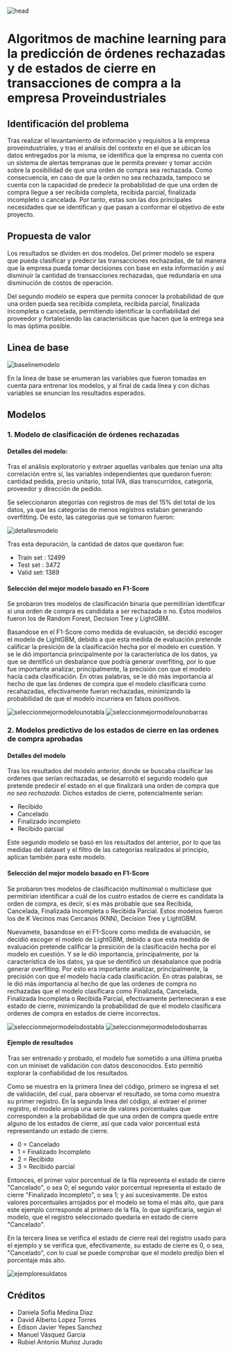 ![head](https://github.com/manuelvasquezg/project_proveindustriales/blob/main/Imagenes/banner-intermedio-cientifico-datos.jpg "head")

# Algoritmos de machine learning para la predicción de órdenes rechazadas y de estados de cierre en transacciones de compra a la empresa Proveindustriales

## Identificación del problema

Tras realizar el levantamiento de información y requisitos a la empresa proveindustriales, y tras el análisis del contexto en el que se ubican los datos entregados por la misma, se identifica que la empresa no cuenta con un sistema de alertas tempranas que le permita preveer y tomar acción sobre la posibilidad de que una orden de compra sea rechazada. Como consecuencia, en caso de que la orden no sea rechazada, tampoco se cuenta con la capacidad de predecir la probabilidad de que una orden de compra llegue a ser recibida completa, recibida parcial, finalizada incompleto o cancelada. Por tanto, estas son las dos principales necesidades que se identifican y que pasan a conformar el objetivo de este proyecto.

## Propuesta de valor

Los resultados se dividen en dos modelos. Del primer modelo se espera que pueda clasificar y predecir las transacciones rechazadas, de tal manera que la empresa pueda tomar decisiones con base en esta información y así disminuir la cantidad de transacciones rechazadas, que redundaría en una disminución de costos de operación.

Del segundo modelo se espera que permita conocer la probabilidad de que una orden pueda sea recibida completa, recibida parcial, finalizada incompleta o cancelada, permitiendo identificar la confiabilidad del proveedor y fortaleciendo las caracterisiticas que hacen que la entrega sea lo mas óptima posible.

## Linea de base

![baselinemodelo](https://github.com/manuelvasquezg/project_proveindustriales/blob/main/Imagenes/baselinemodelo.png "baselinemodelo")

En la linea de base se enumeran las variables que fueron tomadas en cuenta para entrenar los modelos, y al final de cada línea y con dichas variables se enuncian los resultados esperados.

## Modelos

### 1. Modelo de clasificación de órdenes rechazadas

#### Detalles del modelo:

Tras el análisis exploratorio y extraer aquellas varibales que tenían una alta correlación entre sí, las variables independientes que quedaron fueron: cantidad pedida, precio unitario, total IVA, días transcurridos, categoría, proveedor y dirección de pedido.

Se seleccionaron ategorías con registros de mas del 15% del total de los datos, ya que las categorías de menos registros estaban generando overfitting. De esto, las categorías que se tomaron fueron:

![detallesmodelo](https://github.com/manuelvasquezg/project_proveindustriales/blob/main/Imagenes/detallesmodelo.png "detallesmodelo")

Tras esta depuración, la cantidad de datos que quedaron fue:
- Train set : 12499
- Test set : 3472
- Valid set: 1389

#### Selección del mejor modelo basado en F1-Score

Se probaron tres modelos de clasificación binaria que permitirían identificar si una orden de compra es candidata a ser rechazada o no. Estos modelos fueron los de Random Forest, Decision Tree y LightGBM.

Basandose en el F1-Score como medida de evaluación, se decidió escoger el modelo de LightGBM, debido a que esta medida de evaluación pretende calificar la presición de la clasificación hecha por el modelo en cuestión. Y se le dió importancia principalmente por la característica de los datos, ya que se dentificó un desbalance que podría generar overfiting, por lo que fue importante analizar, principalmente, la precisión con que el modelo hacía cada clasificación. En otras palabras, se le dió más importancia al hecho de que las órdenes de compra que el modelo clasificara como recahazadas, efectivamente fueran rechazadas, minimizando la probabilidad de que el modelo incurriera en falsos positivos.

![seleccionmejormodelounotabla](https://github.com/manuelvasquezg/project_proveindustriales/blob/main/Imagenes/seleccionmodelounotabla.png "seleccionmejormodelounotabla") ![seleccionmejormodelounobarras](https://github.com/manuelvasquezg/project_proveindustriales/blob/main/Imagenes/seleccionmodelounobarras.png "seleccionmejormodelounobarras")

### 2. Modelos predictivo de los estados de cierre en las ordenes de compra aprobadas

#### Detalles del modelo

Tras los resultados del modelo anterior, donde se buscaba clasificar las ordenes que serían rechazadas, se desarrolló el segundo modelo que pretende predecir el estado en el que finalizará una orden de compra que *no sea rechazada*. Dichos estados de cierre, potencialmente serían:

- Recibido
- Cancelado
- Finalizado incompleto
- Recibido parcial

Este segundo modelo se basó en los resultados del anterior, por lo que las medidas del dataset y el filtro de las categorías realizados al principio, aplican también para este modelo.

#### Selección del mejor modelo basado en F1-Score

Se probaron tres modelos de clasificación multinomial o multiclase que permitirían identificar a cuál de los cuatro estados de cierre es candidata la orden de compra, es decir, si es más probable que sea Recibida, Cancelada, Finalizada Incompleta o Recibida Parcial. Estos modelos fueron los de K Vecinos mas Cercanos (KNN), Decision Tree y LightGBM.

Nuevamete, basandose en el F1-Score como medida de evaluación, se decidió escoger el modelo de LightGBM, debido a que esta medida de evaluación pretende calificar la presición de la clasificación hecha por el modelo en cuestión. Y se le dió importancia, principalmente, por la característica de los datos, ya que se dentificó un desabalance que podría generar overfiting. Por esto era importante analizar, principalmente, la precisión con que el modelo hacía cada clasificación. En otras palabras, se le dió más importancia al hecho de que las ordenes de compra no rechazadas que el modelo clasificara como Finalizada, Cancelada, Finalizada Incompleta o Recibida Parcial, efectivamente pertenecieran a ese estado de cierre, minimizando la probabilidad de que el modelo clasificara ordenes de compra en estados de cierre incorrectos.

![seleccionmejormodelodostabla](https://github.com/manuelvasquezg/project_proveindustriales/blob/main/Imagenes/seleccionmodelodostabla.png "seleccionmejormodelodostabla") ![seleccionmejormodelodosbarras](https://github.com/manuelvasquezg/project_proveindustriales/blob/main/Imagenes/seleccionmodelodosbarras.png "seleccionmejormodelodosbarras")

#### Ejemplo de resultados

Tras ser entrenado y probado, el modelo fue sometido a una última prueba con un miniset de validación con datos desconocidos. Esto permitió explorar la confiabilidad de los resultados. 

Como se muestra en la primera linea del código, primero se ingresa el set de validación, del cual, para observar el resultado, se toma como muestra su primer registro. En la segunda linea del código, al extraer el primer registro, el modelo arroja una serie de valores porcentuales que corresponden a la probabilidad de que una orden de compra quede entre alguno de los estados de cierre, así que cada valor porcentual está representando un estado de cierre.

- 0 = Cancelado
- 1 = Finalizado Incompleto
- 2 = Recibido
- 3 = Recibido parcial

Entonces, el primer valor porcentual de la fila representa el estado de cierre "Cancelado", o sea 0; el segundo valor porcentual representa el estado de cierre "Finalizado Incompleto", o sea 1; y así sucesivamente. De estos valores porcentuales arrojados por el modelo se toma el más alto, que para este ejemplo corresponde al primero de la fila, lo que significaría, según el modelo, que el registro seleccionado quedaría en estado de cierre "Cancelado".

En la tercera linea se verifica el estado de cierre real del registro usado para el ejemplo y se verifica que, efectivamente, su estado de cierre es 0, o sea, "Cancelado", con lo cual se puede comprobar que el modelo predijo bien el porcentaje más alto.

![ejemploresuldatos](https://github.com/manuelvasquezg/project_proveindustriales/blob/main/Imagenes/ejemploresuldatos.png "ejemploresuldatos")

## Créditos

- Daniela Sofía Medina Diaz
- David Alberto Lopez Torres
- Edison Javier Yepes Sanchez
- Manuel Vásquez Garcia
- Rubiel Antonio Muñoz Jurado
